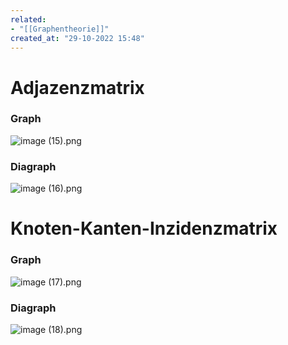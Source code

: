 ```yaml
---
related:
- "[[Graphentheorie]]"
created_at: "29-10-2022 15:48"
---
```



# Adjazenzmatrix

### Graph

![image (15).png](image_(15)%204.png)

### Diagraph

![image (16).png](image_(16)%205.png)

# Knoten-Kanten-Inzidenzmatrix

### Graph

![image (17).png](image_(17)%207.png)

### Diagraph

![image (18).png](image_(18)%205.png)